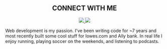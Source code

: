 <h2 align="center">CONNECT WITH ME</h2>

<div align="center">
<span>
<a href="https://www.linkedin.com/in/austin-howard-601a22168/">
<img src="https://img.shields.io/badge/linkedin-%230077B5.svg?style=for-the-badge&logo=linkedin&logoColor=white"/>
</a>
<a href="https://twitter.com/a_howard8">
<img src="https://img.shields.io/badge/Twitter-%231DA1F2.svg?style=for-the-badge&logo=Twitter&logoColor=white"/>
</a>
</span>
</div>

Web development is my passion. I've been writing code for ~7 years and most recently built some cool stuff for lowes.com and Ally bank. In real life I enjoy running, playing soccer on the weekends, and listening to podcasts.
